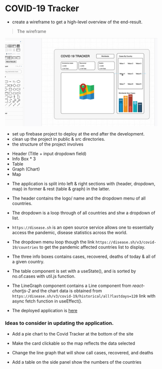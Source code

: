 # COVID-19 Tracker
- create a wireframe to get a high-level overview of the end-result.
> The wireframe
<p align="center">
    <img src="./wireframe.png" />
</p>

- set up firebase project to deploy at the end after the development.
- clean up the project in public & src directories.
- the structure of the project involves
* Header (Title + input dropdown field)
* Info Box * 3
* Table
* Graph (Chart)
* Map

- The application is split into left & right sections with (header, dropdown, map) in former & rest (table & graph) in the latter.

- The header contains the logo/ name and the dropdown menu of all countries.
* The dropdown is a loop through of all countries and shw a dropdown of list.
- `https://disease.sh` is an open source service allows one to essentially access the pandemic, disease statistics across the world.
- The dropdown menu loop though the link `https://disease.sh/v3/covid-19/countries` to get the pandemic affected countries list to display.
- The three info boxes contains cases, recovered, deaths of today & all of a given country.
- The table component is set with a useState(), and is sorted by no.of.cases with util.js function.
- The LineGraph component contains a Line component from *react-chartjs-2* and the chart data is obtained from `https://disease.sh/v3/covid-19/historical/all?lastdays=120` link with async fetch function in useEffect().


- The deployed application is [here](https://covid-19-tracker-4b76c.web.app/)

### Ideas to consider in updating the application.
- Add a pie chart to the Covid Tracker at the bottom of the site
- Make the card clickable so the map reflects the data selected

- Change the line graph that will show call cases, recovered, and deaths
- Add a table on the side panel show the numbers of the countries

